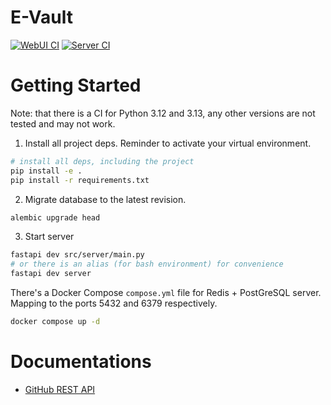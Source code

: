 # E-Vault

[![WebUI CI](https://github.com/hn275/evault/actions/workflows/webui-ci.yml/badge.svg)](https://github.com/hn275/evault/actions/workflows/webui-ci.yml)
[![Server CI](https://github.com/hn275/evault/actions/workflows/server-ci.yml/badge.svg)](https://github.com/hn275/evault/actions/workflows/server-ci.yml)

# Getting Started

Note: that there is a CI for Python 3.12 and 3.13, any other versions are not tested and may not work.

1. Install all project deps. Reminder to activate your virtual environment.

```sh
# install all deps, including the project
pip install -e .
pip install -r requirements.txt
```

2. Migrate database to the latest revision.

```sh
alembic upgrade head
```

3. Start server

```sh
fastapi dev src/server/main.py
# or there is an alias (for bash environment) for convenience
fastapi dev server
```

There's a Docker Compose `compose.yml` file for Redis + PostGreSQL server.
Mapping to the ports 5432 and 6379 respectively.

```sh
docker compose up -d
```

# Documentations

- [GitHub REST API](https://docs.github.com/en/rest/repos?apiVersion=2022-11-28)
